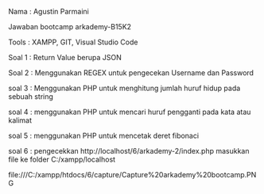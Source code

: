 Nama : Agustin Parmaini

Jawaban bootcamp arkademy-B15K2

Tools : XAMPP, GIT, Visual Studio Code 

Soal 1 : Return Value berupa JSON 

Soal 2 : Menggunakan REGEX untuk pengecekan Username dan Password

soal 3 : Menggunakan PHP untuk menghitung jumlah huruf hidup pada sebuah string

soal 4 : menggunakan PHP untuk mencari huruf pengganti pada kata atau kalimat 

soal 5 : menggunakan PHP untuk mencetak deret fibonaci

soal 6 : pengecekkan http://localhost/6/arkademy-2/index.php
masukkan file ke folder C:/xampp/localhost

file:///C:/xampp/htdocs/6/capture/Capture%20arkademy%20bootcamp.PNG



